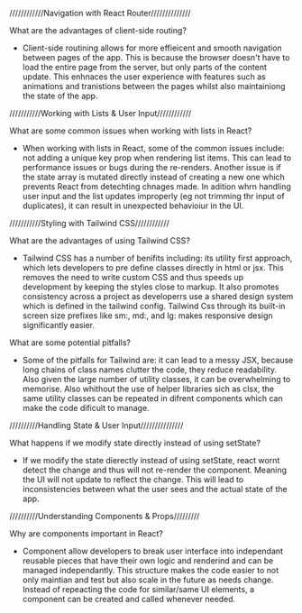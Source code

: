 ////////////Navigation with React Router//////////////

What are the advantages of client-side routing?
- Client-side routining allows for more effieicent and smooth navigation between pages of the app. This is because the browser doesn't have to load the entire page from the server, but only parts of the content update. This enhnaces the user experience with features such as animations and tranistions between the pages whilst also maintainiong the state of the app. 


///////////Working with Lists & User Input////////////

What are some common issues when working with lists in React?
- When working with lists in React, some of the common issues include: not adding a unique key prop when rendering list items. This can lead to performance issues or bugs during the re-renders. Another issue is if the state array is mutated directly instead of creating a new one which prevents React from detechting chnages made. In adition whrn handling user input and the list updates improperly (eg not trimming thr input of duplicates), it can result in unexpected behavioiur in the UI.


///////////Styling with Tailwind CSS////////////

What are the advantages of using Tailwind CSS?
- Tailwind CSS has a number of benifits including: its utility first approach, which lets developers to pre define classes directly in html or jsx. This removes the need to write custom CSS and thus speeds up development by keeping the styles close to markup. It also promotes consistency across a project as developerrs use a shared design system which is defined in the tailwind config. Tailwind Css through its built-in screen size prefixes like sm:, md:, and lg: makes responsive design significantly easier.


What are some potential pitfalls?
- Some of the pitfalls for Tailwind are: it can lead to a messy JSX, because long chains of class names clutter the code, they reduce readability. Also given the large number of utility classes, it can be overwhelming to memorise. Also whithout the use of helper libraries sich as clsx, the same utility classes can be repeated in difrent components which can make the code dificult to manage. 


//////////Handling State & User Input///////////////

What happens if we modify state directly instead of using setState?
- If we modify the state dierectly instead of using setState, react wornt detect the change and thus will not re-render the component. Meaning the UI will not update to reflect the change. This will lead to inconsistencies between what the user sees and the actual state of the app. 


//////////Understanding Components & Props/////////

Why are components important in React?
- Component allow developers to break user interface into independant reusable pieces that have their own logic and renderind and can be managed independantly. This structure makes the code easier to not only maintian and test but also scale in the future as needs change. Instead of repeacting the code for similar/same UI elements, a component can be created and called whenever needed.  

